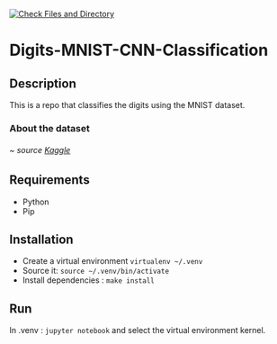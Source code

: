 [![Check Files and Directory](https://github.com/vkarapatsias/Digits-MNIST-CNN-Classification/actions/workflows/main.yml/badge.svg)](https://github.com/vkarapatsias/Digits-MNIST-CNN-Classification/actions/workflows/main.yml)
# Digits-MNIST-CNN-Classification

## Description
This is a repo that classifies the digits using the MNIST dataset.
### About the dataset 
###### ~ source [Kaggle](https://www.kaggle.com/datasets/hojjatk/mnist-dataset)

## Requirements
- Python
- Pip

## Installation
 - Create a virtual environment `virtualenv ~/.venv`
 - Source it: `source ~/.venv/bin/activate`
 - Install dependencies : `make install`

## Run 
In .venv : `jupyter notebook` and select the virtual environment kernel.
